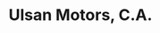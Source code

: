 ---
title: "Ulsan Motors, C.A."
url: /ciudad-guayana-puerto-ordaz/ulsan-motors-c-a/
shop: reparación de automóviles
---